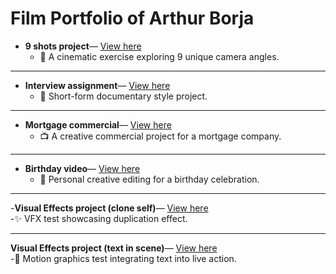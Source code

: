 # Film Portfolio of Arthur Borja


- **9 shots project**— [View here](https://drive.google.com/file/d/1TWXeyGKuX9XTpB-iu2j1h4IOMhHLHoXU/view?usp=sharing)<br>
  - 🎥 A cinematic exercise exploring 9 unique camera angles.

---

- **Interview assignment**— [View here](https://drive.google.com/file/d/10GERBlj0OG0gO9Q1GHzU4exfOSvcEc1A/view?usp=drive_link)<br>
  - 📰 Short-form documentary style project.

---

- **Mortgage commercial**— [View here](https://drive.google.com/file/d/14s2M8BVxVy5hdv79ht2pcPvuv3EAhnYO/view?usp=drive_link)<br>
  - 📺 A creative commercial project for a mortgage company.

---

- **Birthday video**— [View here](https://youtu.be/JC4AgGthXwY?si=IWVgM2ycjlSySgFg)<br>
  - 🎉 Personal creative editing for a birthday celebration.

---

-**Visual Effects project (clone self)**— [View here](https://youtu.be/VunDgrEQASg?si=M2X4TppjFRDvh7k-)<br>
  -✨ VFX test showcasing duplication effect.

---

**Visual Effects project (text in scene)**— [View here](https://youtu.be/55h6FQWwrK4?si=Of628toSZzYY8b3w)<br>
  -📝 Motion graphics test integrating text into live action.

